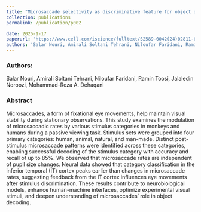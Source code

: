 ```yaml
---
title: "Microsaccade selectivity as discriminative feature for object decoding"
collection: publications
permalink: /publication/p002

date: 2025-1-17
paperurl: 'https://www.cell.com/iscience/fulltext/S2589-0042(24)02811-6'
authors: 'Salar Nouri, Amirali Soltani Tehrani, Niloufar Faridani, Ramin Toosi, Jalaledin Noroozi, Mohammad-Reza A Dehaqani'
---
```


<h3> Authors: </h3>
Salar Nouri, Amirali Soltani Tehrani, Niloufar Faridani, Ramin Toosi, Jalaledin Noroozi, Mohammad-Reza A. Dehaqani

<h3> Abstract </h3>
Microsaccades, a form of fixational eye movements, help maintain visual stability during stationary observations. This study examines the modulation of microsaccadic rates by various stimulus categories in monkeys and humans during a passive viewing task. Stimulus sets were grouped into four primary categories: human, animal, natural, and man-made. Distinct post-stimulus microsaccade patterns were identified across these categories, enabling successful decoding of the stimulus category with accuracy and recall of up to 85%. We observed that microsaccade rates are independent of pupil size changes. Neural data showed that category classification in the inferior temporal (IT) cortex peaks earlier than changes in microsaccade rates, suggesting feedback from the IT cortex influences eye movements after stimulus discrimination. These results contribute to neurobiological models, enhance human-machine interfaces, optimize experimental visual stimuli, and deepen understanding of microsaccades’ role in object decoding.
